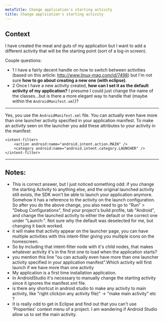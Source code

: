 ```yaml
---
metaTitle: Change application's starting activity
title: Change application's starting activity
---
```


## Context

I have created the meat and guts of my application but I want to add a different activity that will be the starting point (sort of a log-in screen).


Couple questions:


* 1 I have a fairly decent handle on how to switch between activities (based on this article: <http://www.linux-mag.com/id/7498>) but I'm not sure **how to go about creating a new one (with eclipse)**.
* 2 Once I have a new activity created, **how can I set it as the default activity of my application?** I presume I could just change the name of the classes...but is there a more elegant way to handle that (maybe within the `AndroidManifest.xml`)?


---

Yes, you use the `AndroidManifest.xml` file. You can actually even have more than one launcher activity specified in your application manifest. To make an activity seen on the launcher you add these attributes to your activity in the manifest:



```
<intent-filter>
    <action android:name="android.intent.action.MAIN" />
    <category android:name="android.intent.category.LAUNCHER" />
</intent-filter>

```


---

## Notes:

- This is correct answer, but I just noticed something odd: if you change the starting Activity to anything else, and the original launched activity still exists, the SDK won't be able to launch your application anymore. Somehow it has a reference to the activity on the launch configuration. So after you do the above change, you also need to go to "Run" &gt; "Debug Configurations", find your project's build profile, tab "Android", and change the launched activity to either the default or the correct one under "Launch:". Not sure why the default was deselected for me, but changing it back worked.
-  it will make that activity appear on the launcher page, you can have multiple activities with this intent-filter giving you multiple icons on the homescreen.
- So by including that intent-filter node with it's child nodes, that makes whatever activity it's in the first one to load when the application starts?
- you mention this line "ou can actually even have more than one launcher activity specified in your application manifest".Which activity will first launch if we have more than one activity
- My application is a first time installation application.
- In AndroidStudio it's necessary to manually change the starting activity since it ignores the manifest.xml file.
- is there any shortcut in android studio to make any activity to main activity, like "right click(on any activity file)" -&gt; "make main activity" etc ?
- It is really odd to get in Eclipse and find out that you can't use 'Properties' context menu of a project. I am wandering if Android Studio allow us to set the main activity.
